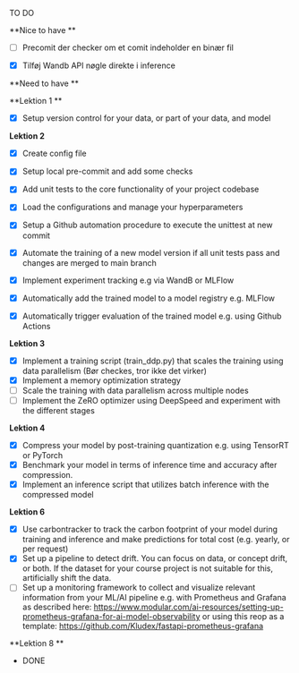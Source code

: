 TO DO 

**Nice to have **

- [ ] Precomit der checker om et comit indeholder en binær fil
- [x] Tilføj Wandb API nøgle direkte i inference



**Need to have **

**Lektion 1 **

- [x] Setup version control for your data, or part of your data, and model

      
**Lektion 2**

- [x] Create config file
- [x] Setup local pre-commit and add some checks
- [x] Add unit tests to the core functionality of your project codebase
- [x] Load the configurations and manage your hyperparameters
- [x] Setup a Github automation procedure to execute the unittest at new commit
- [x] Automate the training of a new model version if all unit tests pass and changes are merged to main branch
- [x] Implement experiment tracking e.g via WandB or MLFlow
- [x] Automatically add the trained model to a model registry e.g. MLFlow
- [x] Automatically trigger evaluation of the trained model e.g. using Github Actions


**Lektion 3**


- [x] Implement a training script (train_ddp.py) that scales the training using data parallelism (Bør checkes, tror ikke det virker)
- [x] Implement a memory optimization strategy
- [ ] Scale the training with data parallelism across multiple nodes
- [ ] Implement the ZeRO optimizer using DeepSpeed and experiment with the different stages

**Lektion 4**

- [x] Compress your model by post-training quantization e.g. using TensorRT or PyTorch
- [x] Benchmark your model in terms of inference time and accuracy after compression.
- [x] Implement an inference script that utilizes batch inference with the compressed model

**Lektion 6**

- [x] Use carbontracker to track the carbon footprint of your model during training and inference and make predictions for total cost (e.g. yearly, or per request)
- [x] Set up a pipeline to detect drift. You can focus on data, or concept drift, or both. If the dataset for your course project is not suitable for this, artificially shift the data.
- [ ] Set up a monitoring framework to collect and visualize relevant information from your ML/AI pipeline e.g. with Prometheus and Grafana as described here: https://www.modular.com/ai-resources/setting-up-prometheus-grafana-for-ai-model-observability or using this reop as a template: https://github.com/Kludex/fastapi-prometheus-grafana

**Lektion 8 **
- DONE
